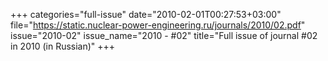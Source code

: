 +++
categories="full-issue"
date="2010-02-01T00:27:53+03:00"
file="https://static.nuclear-power-engineering.ru/journals/2010/02.pdf"
issue="2010-02"
issue_name="2010 - #02"
title="Full issue of journal #02 in 2010 (in Russian)"
+++